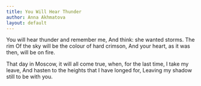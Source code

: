 ```yaml
---
title: You Will Hear Thunder
author: Anna Akhmatova  
layout: default
---
```


You will hear thunder and remember me,
And think: she wanted storms. The rim
Of the sky will be the colour of hard crimson,
And your heart, as it was then, will be on fire.

That day in Moscow, it will all come true,
when, for the last time, I take my leave,
And hasten to the heights that I have longed for,
Leaving my shadow still to be with you.
